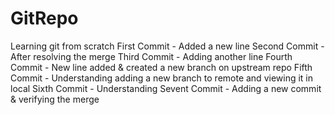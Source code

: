 # GitRepo
Learning git from scratch
First Commit - Added a new line
Second Commit - After resolving the merge
Third Commit - Adding another line
Fourth Commit - New line added & created a new branch on upstream repo
Fifth Commit - Understanding adding a new branch to remote and viewing it in local
Sixth Commit - Understanding 
Sevent Commit - Adding a new commit & verifying the merge
